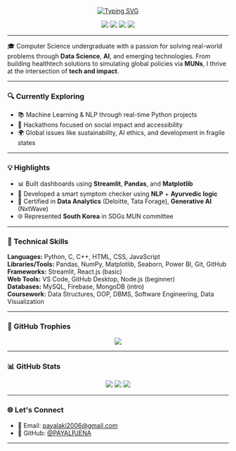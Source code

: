 <!-- GitHub Profile README for Payal Priyadarshini Jena -->

<p align="center">
  <a href="https://github.com/PAYALPJENA">
    <img src="https://readme-typing-svg.demolab.com?font=Fira+Code&weight=500&pause=1000&color=F794EF&center=true&width=500&lines=Hi%2C+I'm+Payal+Priyadarshini+Jena;Turning+Data+into+Impact+%7C+AI+•+Dashboards+•+Global+Tech+🌍" alt="Typing SVG" />
  </a>
</p>

<p align="center">
  <img src="https://img.shields.io/badge/AI-Enthusiast-purple" />
  <img src="https://img.shields.io/badge/Data--Driven-Storyteller-orange" />
  <img src="https://img.shields.io/badge/Hackathon-Enthusiast-blue" />
  <img src="https://img.shields.io/badge/MUN-SDGs--Focused-green" />
</p>

---

🎓 Computer Science undergraduate with a passion for solving real-world problems through **Data Science**, **AI**, and emerging technologies. From building healthtech solutions to simulating global policies via **MUNs**, I thrive at the intersection of **tech and impact**.

---

### 🔍 Currently Exploring

- 📚 Machine Learning & NLP through real-time Python projects  
- 🧪 Hackathons focused on social impact and accessibility  
- 🌍 Global issues like sustainability, AI ethics, and development in fragile states  

---

### 💡 Highlights

- 📊 Built dashboards using **Streamlit**, **Pandas**, and **Matplotlib**
- 🤖 Developed a smart symptom checker using **NLP** + **Ayurvedic logic**
- 🧠 Certified in **Data Analytics** (Deloitte, Tata Forage), **Generative AI** (NxtWave)
- 🌐 Represented **South Korea** in SDGs MUN committee

---

### 🧠 Technical Skills

**Languages:** Python, C, C++, HTML, CSS, JavaScript  
**Libraries/Tools:** Pandas, NumPy, Matplotlib, Seaborn, Power BI, Git, GitHub  
**Frameworks:** Streamlit, React.js (basic)  
**Web Tools:** VS Code, GitHub Desktop, Node.js (beginner)  
**Databases:** MySQL, Firebase, MongoDB (intro)  
**Coursework:** Data Structures, OOP, DBMS, Software Engineering, Data Visualization  

---

### 🥇 GitHub Trophies

<p align="center">
  <img src="https://github-profile-trophy.vercel.app/?username=PAYALPJENA&theme=monokai&margin-w=15&no-bg=true&no-frame=true" />
</p>

---

### 📊 GitHub Stats

<p align="center">
  <img src="https://github-readme-stats.vercel.app/api?username=PAYALPJENA&show_icons=true&theme=tokyonight&hide_border=true" />
  <img src="https://github-readme-streak-stats.herokuapp.com/?user=PAYALPJENA&theme=tokyonight&hide_border=true" />
  <img src="https://github-readme-stats.vercel.app/api/top-langs/?username=PAYALPJENA&layout=compact&theme=tokyonight&hide_border=true" />
</p>

---

### 🌐 Let's Connect

- 💌 Email: [payalaki2006@gmail.com](mailto:payalaki2006@gmail.com)
- 🔗 GitHub: [@PAYALPJENA](https://github.com/PAYALPJENA)

---

